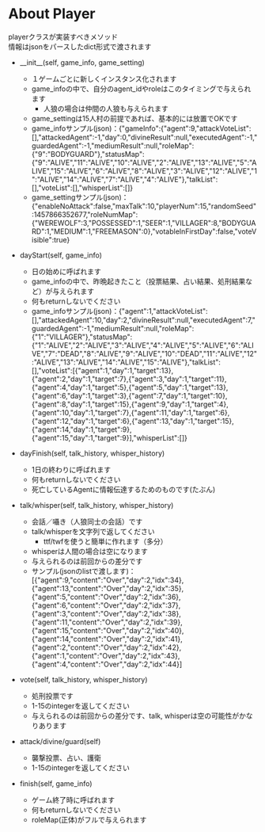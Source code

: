 # About Player

playerクラスが実装すべきメソッド  
情報はjsonをパースしたdict形式で渡されます
  
* \_\_init\_\_(self, game\_info, game\_setting)
	* １ゲームごとに新しくインスタンス化されます
	* game\_infoの中で、自分のagent\_idやroleはこのタイミングで与えられます
		* 人狼の場合は仲間の人狼も与えられます
	* game\_settingは15人村の前提であれば、基本的には放置でOKです
	* game\_infoサンプル(json)：{"gameInfo":{"agent":9,"attackVoteList":[],"attackedAgent":-1,"day":0,"divineResult":null,"executedAgent":-1,"guardedAgent":-1,"mediumResult":null,"roleMap":{"9":"BODYGUARD"},"statusMap":{"9":"ALIVE","11":"ALIVE","10":"ALIVE","2":"ALIVE","13":"ALIVE","5":"ALIVE","15":"ALIVE","6":"ALIVE","8":"ALIVE","3":"ALIVE","12":"ALIVE","1":"ALIVE","14":"ALIVE","7":"ALIVE","4":"ALIVE"},"talkList":[],"voteList":[],"whisperList":[]}
	* game\_settingサンプル(json)：{"enableNoAttack":false,"maxTalk":10,"playerNum":15,"randomSeed":1457866352677,"roleNumMap":{"WEREWOLF":3,"POSSESSED":1,"SEER":1,"VILLAGER":8,"BODYGUARD":1,"MEDIUM":1,"FREEMASON":0},"votableInFirstDay":false,"voteVisible":true}

* dayStart(self, game\_info)
	* 日の始めに呼ばれます
	* game\_infoの中で、昨晩起きたこと（投票結果、占い結果、処刑結果など）が与えられます
	* 何もreturnしないでください
	* game\_infoサンプル(json)：{"agent":1,"attackVoteList":[],"attackedAgent":10,"day":2,"divineResult":null,"executedAgent":7,"guardedAgent":-1,"mediumResult":null,"roleMap":{"1":"VILLAGER"},"statusMap":{"1":"ALIVE","2":"ALIVE","3":"ALIVE","4":"ALIVE","5":"ALIVE","6":"ALIVE","7":"DEAD","8":"ALIVE","9":"ALIVE","10":"DEAD","11":"ALIVE","12":"ALIVE","13":"ALIVE","14":"ALIVE","15":"ALIVE"},"talkList":[],"voteList":[{"agent":1,"day":1,"target":13},{"agent":2,"day":1,"target":7},{"agent":3,"day":1,"target":11},{"agent":4,"day":1,"target":5},{"agent":5,"day":1,"target":13},{"agent":6,"day":1,"target":3},{"agent":7,"day":1,"target":10},{"agent":8,"day":1,"target":15},{"agent":9,"day":1,"target":4},{"agent":10,"day":1,"target":7},{"agent":11,"day":1,"target":6},{"agent":12,"day":1,"target":6},{"agent":13,"day":1,"target":15},{"agent":14,"day":1,"target":9},{"agent":15,"day":1,"target":9}],"whisperList":[]}
  
  	
* dayFinish(self, talk\_history, whisper\_history)
	* 1日の終わりに呼ばれます
	* 何もreturnしないでください
	* 死亡しているAgentに情報伝達するためのものです(たぶん)

* talk/whisper(self, talk\_history, whisper\_history)
	* 会話／囁き（人狼同士の会話）です
	* talk/whisperを文字列で返してください
		* ttf/twfを使うと簡単に作れます（多分）
	* whisperは人間の場合は空になります
	* 与えられるのは前回からの差分です
	* サンプル(jsonのlistで渡します)：[{"agent":9,"content":"Over","day":2,"idx":34},{"agent":13,"content":"Over","day":2,"idx":35},{"agent":5,"content":"Over","day":2,"idx":36},{"agent":6,"content":"Over","day":2,"idx":37},{"agent":3,"content":"Over","day":2,"idx":38},{"agent":11,"content":"Over","day":2,"idx":39},{"agent":15,"content":"Over","day":2,"idx":40},{"agent":14,"content":"Over","day":2,"idx":41},{"agent":2,"content":"Over","day":2,"idx":42},{"agent":1,"content":"Over","day":2,"idx":43},{"agent":4,"content":"Over","day":2,"idx":44}]

* vote(self, talk\_history, whisper\_history)
	* 処刑投票です
	* 1-15のintegerを返してください
	*  与えられるのは前回からの差分です、talk, whisperは空の可能性がかなりあります

* attack/divine/guard(self)
	* 襲撃投票、占い、護衛
	* 1-15のintegerを返してください

* finish(self, game\_info)
	* ゲーム終了時に呼ばれます
	* 何もreturnしないでください
	* roleMap(正体)がフルで与えられます
  